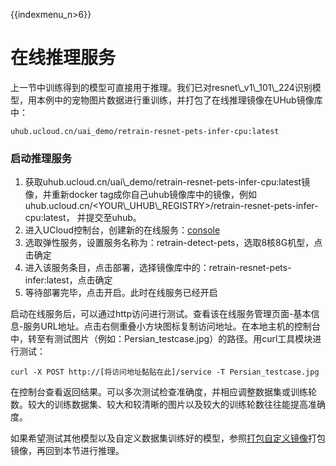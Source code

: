 {{indexmenu_n>6}}

# 在线推理服务

上一节中训练得到的模型可直接用于推理。我们已对resnet\\\_v1\\\_101\\\_224识别模型，用本例中的宠物图片数据进行重训练，并打包了在线推理镜像在UHub镜像库中：

    uhub.ucloud.cn/uai_demo/retrain-resnet-pets-infer-cpu:latest

### 启动推理服务

1.  获取uhub.ucloud.cn/uai\\\_demo/retrain-resnet-pets-infer-cpu:latest镜像，并重新docker
    tag成你自己uhub镜像库中的镜像，例如uhub.ucloud.cn/\<YOUR\\\_UHUB\\\_REGISTRY\>/retrain-resnet-pets-infer-cpu:latest，
    并提交至uhub。
2.  进入UCloud控制台，创建新的在线服务：[console](/ai/uai-inference/use/new/console)
3.  选取弹性服务，设置服务名称为：retrain-detect-pets，选取8核8G机型，点击确定
4.  进入该服务条目，点击部署，选择镜像库中的：retrain-resnet-pets-infer:latest，点击确定
5.  等待部署完毕，点击开启。此时在线服务已经开启

启动在线服务后，可以通过http访问进行测试。查看该在线服务管理页面-基本信息-服务URL地址。点击右侧重叠小方块图标复制访问地址。在本地主机的控制台中，转至有测试图片（例如：Persian\_testcase.jpg）的路径。用curl工具模块进行测试：

    curl -X POST http://[将访问地址黏贴在此]/service -T Persian_testcase.jpg

在控制台查看返回结果。可以多次测试检查准确度，并相应调整数据集或训练轮数。较大的训练数据集、较大和较清晰的图片以及较大的训练轮数往往能提高准确度。

如果希望测试其他模型以及自定义数据集训练好的模型，参照[打包自定义镜像](/ai/uai-train/cases/retrain/pack)打包镜像，再回到本节进行推理。
